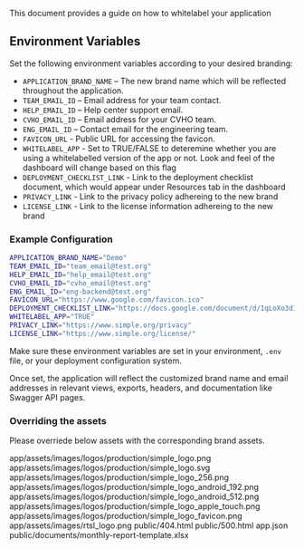 This document provides a guide on how to whitelabel your application

## Environment Variables

Set the following environment variables according to your desired branding:

- `APPLICATION_BRAND_NAME` – The new brand name which will be reflected throughout the application.
- `TEAM_EMAIL_ID` – Email address for your team contact.
- `HELP_EMAIL_ID` – Help center support email.
- `CVHO_EMAIL_ID` – Email address for your CVHO team.
- `ENG_EMAIL_ID` – Contact email for the engineering team.
- `FAVICON_URL` - Public URL for accessing the favicon.
- `WHITELABEL_APP` - Set to TRUE/FALSE to deteremine whether you are using a whitelabelled version of the app or not. Look and feel of the dashboard will change based on this flag
- `DEPLOYMENT_CHECKLIST_LINK` - Link to the deployment checklist document, which would appear under Resources tab in the dashboard
- `PRIVACY_LINK` - Link to the privacy policy adhereing to the new brand
- `LICENSE_LINK` - Link to the license information adhereing to the new brand

### Example Configuration

```bash
APPLICATION_BRAND_NAME="Demo"
TEAM_EMAIL_ID="team_email@test.org"
HELP_EMAIL_ID="help_email@test.org"
CVHO_EMAIL_ID="cvho_email@test.org"
ENG_EMAIL_ID="eng-backend@test.org"
FAVICON_URL="https://www.google.com/favicon.ico"
DEPLOYMENT_CHECKLIST_LINK="https://docs.google.com/document/d/1qLoXo3dIw7A2WIRqsJ5Zx77DJDYnNnfu76vm8PVobxU/edit?usp=sharing"
WHITELABEL_APP="TRUE"
PRIVACY_LINK="https://www.simple.org/privacy"
LICENSE_LINK="https://www.simple.org/license/"
```

Make sure these environment variables are set in your environment, `.env` file, or your deployment configuration system.

Once set, the application will reflect the customized brand name and email addresses in relevant views, exports, headers, and documentation like Swagger API pages.

### Overriding the assets

Please overriede below assets with the corresponding brand assets.

app/assets/images/logos/production/simple_logo.png
app/assets/images/logos/production/simple_logo.svg
app/assets/images/logos/production/simple_logo_256.png
app/assets/images/logos/production/simple_logo_android_192.png
app/assets/images/logos/production/simple_logo_android_512.png
app/assets/images/logos/production/simple_logo_apple_touch.png
app/assets/images/logos/production/simple_logo_favicon.png
app/assets/images/rtsl_logo.png
public/404.html
public/500.html
app.json
public/documents/monthly-report-template.xlsx
